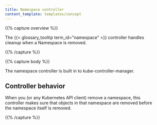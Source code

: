 ```yaml
---
title: Namespace controller
content_template: templates/concept
---
```


{{% capture overview %}}

The {{< glossary_tooltip term_id="namespace" >}} controller handles
cleanup when a Namespace is removed.

{{% /capture %}}

{{% capture body %}}

The namespace controller is built in to kube-controller-manager.

## Controller behavior

When you (or any Kubernetes API client) remove a namespace, this
controller makes sure that objects in that namespace are removed before
the namespace itself is removed.

{{% /capture %}}
